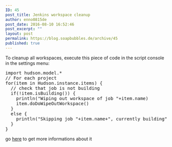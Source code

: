 ```yaml
---
ID: 45
post_title: Jenkins workspace cleanup
author: enno0815de
post_date: 2016-08-10 16:52:46
post_excerpt: ""
layout: post
permalink: https://blog.soapbubbles.de/archive/45
published: true
---
```

To cleanup all workspaces, execute this piece of code in the script console in the settings menu:
<pre class="lang:java decode:true ">import hudson.model.*
// For each project
for(item in Hudson.instance.items) {
  // check that job is not building
  if(!item.isBuilding()) {
    println("Wiping out workspace of job "+item.name)
    item.doDoWipeOutWorkspace()
  }
  else {
    println("Skipping job "+item.name+", currently building")
  }
}</pre>
go <a href="https://wiki.jenkins-ci.org/display/JENKINS/Wipe+out+workspaces+of+all+jobs" target="_blank">here</a> to get more informations about it